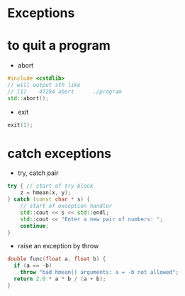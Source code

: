 # Exceptions

# to quit a program
- abort
```cpp
#include <cstdlib>
// will output sth like
// [1]    47294 abort      ./program
std::abort();
```
- exit
```cpp
exit(1);
```

# catch exceptions
- try, catch pair
```cpp
try { // start of try block
    z = hmean(x, y);
} catch (const char * s) {
	// start of exception handler
    std::cout << s << std::endl;
    std::cout << "Enter a new pair of numbers: ";
    continue;
}
```
- raise an exception by throw
```cpp
double func(float a, float b) {
  if (a == -b)
    throw "bad hmean() arguments: a = -b not allowed";
  return 2.0 * a * b / (a + b);
}
```
